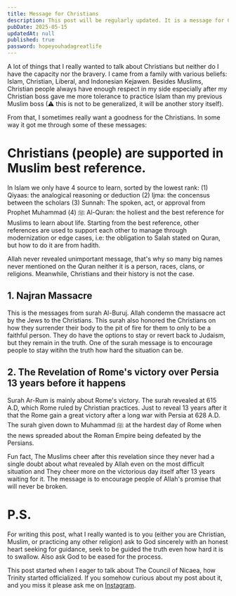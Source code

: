 ```yaml
---
title: Message for Christians
description: This post will be regularly updated. It is a message for Christians from a Muslim who want them a goodness
pubDate: 2025-05-15
updatedAt: null
published: true
password: hopeyouhadagreatlife
---
```


A lot of things that I really wanted to talk about Christians but neither do I have the capacity nor the bravery. I came from a family with various beliefs: Islam, Christian, Liberal, and Indonesian Kejawen. Besides Muslims, Christian people always have enough respect in my side especially after my Christian boss gave me more tolerance to practice Islam than my previous Muslim boss (⚠ this is not to be generalized, it will be another story itself).

From that, I sometimes really want a goodness for the Christians. In some way it got me through some of these messages:

# Christians (people) are supported in Muslim best reference.

In Islam we only have 4 source to learn, sorted by the lowest rank: (1) Qiyaas: the analogical reasoning or deduction (2) Ijma: the concensus between the scholars (3) Sunnah: The spoken, act, or approval from Prophet Muhammad ﷺ (4) Al-Quran: the holiest and the best reference for Muslims to learn about life. Starting from the best reference, other references are used to support each other to manage through modernization or edge cases, i.e: the obligation to Salah stated on Quran, but how to do it are from hadith.

Allah never revealed unimportant message, that's why so many big names never mentioned on the Quran neither it is a person, races, clans, or religions. Meanwhile, Christians and their history is not the case.

## 1. Najran Massacre

This is the messages from surah Al-Buruj. Allah condemn the massacre act by the Jews to the Christians. This surah also honored the Christians on how they surrender their body to the pit of fire for them to only to be a faithful person. They do have the options to stay or revert back to Judaism, but they remain in the truth. One of the surah message is to encourage people to stay witihn the truth how hard the situation can be.

## 2. The Revelation of Rome's victory over Persia 13 years before it happens

Surah Ar-Rum is mainly about Rome's victory. The surah revealed at 615 A.D, which Rome ruled by Christian practices. Just to reveal 13 years after it that the Rome gain a great victory after a long war with Persia at 628 A.D. The surah given down to Muhammad ﷺ at the hardest day of Rome when the news spreaded about the Roman Empire being defeated by the Persians.

Fun fact, The Muslims cheer after this revelation since they never had a single doubt about what revealed by Allah even on the most difficult situation and They cheer more on the victorious day itself after 13 years waiting for it. The message is to encourage people of Allah's promise that will never be broken.

# P.S.

For writing this post, what I really wanted is to you (either you are Christian, Muslim, or practicing any other religion) ask to God sincerely with an honest heart seeking for guidance, seek to be guided the truth even how hard it is to swallow. Also ask God to be eased for the process.

This post started when I eager to talk about The Council of Nicaea, how Trinity started officialized. If you somehow curious about my post about it, and you miss it please ask me on [Instagram](https://www.instagram.com/lzadhito).
